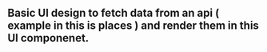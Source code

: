 ## Basic UI design to fetch data from an api ( example in this is places ) and render them in this UI componenet. 
